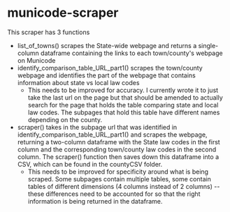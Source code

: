 # municode-scraper

This scraper has 3 functions

- list_of_towns() scrapes the State-wide webpage and returns a single-column dataframe containing the links to each town/county's webpage on Municode
- identify_comparison_table_URL_part1() scrapes the town/county webpage and identifies the part of the webpage that contains information about state vs local law codes
  - This needs to be improved for accuracy. I currently wrote it to just take the last url on the page but that should be amended to actually search for the page that holds the table comparing state and local law codes. The subpages that hold this table have different names depending on the county.
- scraper() takes in the subpage url that was identified in identify_comparison_table_URL_part1() and scrapes the webpage, returning a two-column dataframe with the State law codes in the first column and the corresponding town/county law codes in the second column. The scraper() function then saves down this dataframe into a CSV, which can be found in the countyCSV folder.
  - This needs to be improved for specificity around what is being scraped. Some subpages contain multiple tables, some contain tables of different dimensions (4 columns instead of 2 columns) -- these differences need to be accounted for so that the right information is being returned in the dataframe.
